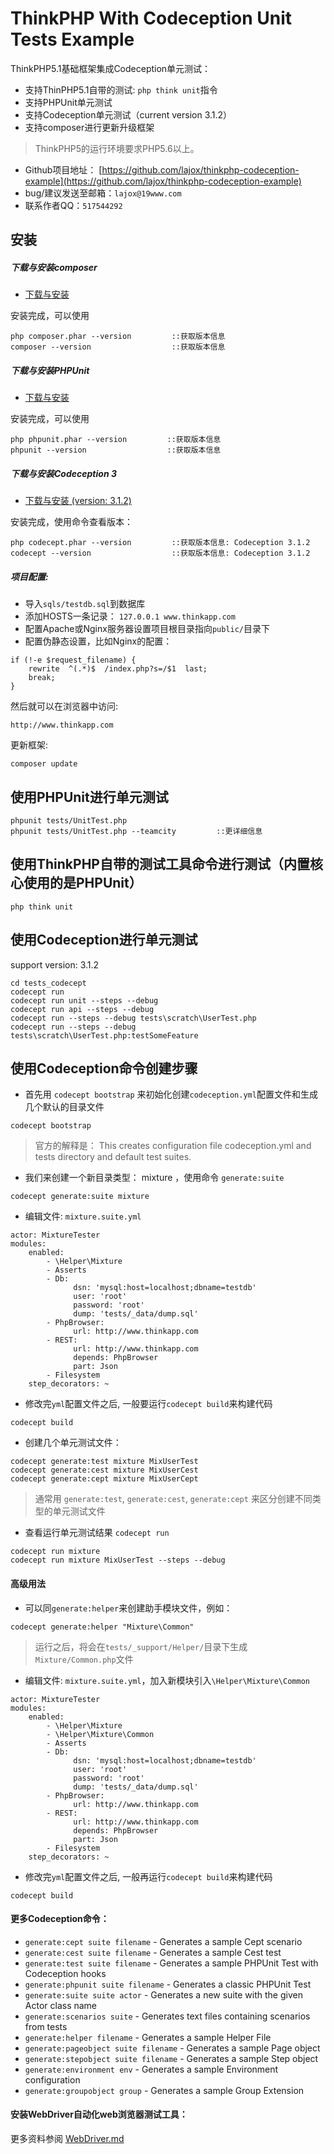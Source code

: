ThinkPHP With Codeception Unit Tests Example
===============


ThinkPHP5.1基础框架集成Codeception单元测试：

 + 支持ThinPHP5.1自带的测试: `php think unit`指令
 + 支持PHPUnit单元测试
 + 支持Codeception单元测试（current version 3.1.2）
 + 支持composer进行更新升级框架

> ThinkPHP5的运行环境要求PHP5.6以上。

* Github项目地址： [https://github.com/lajox/thinkphp-codeception-example](https://github.com/lajox/thinkphp-codeception-example)
* bug/建议发送至邮箱：`lajox@19www.com`
* 联系作者QQ：`517544292`

## 安装

##### 下载与安装composer

+ [下载与安装](https://getcomposer.org/download/)

安装完成，可以使用

~~~
php composer.phar --version         ::获取版本信息
composer --version                  ::获取版本信息
~~~

##### 下载与安装PHPUnit 

+ [下载与安装](https://phpunit.de/getting-started/phpunit-8.html)

安装完成，可以使用

~~~
php phpunit.phar --version         ::获取版本信息
phpunit --version                  ::获取版本信息
~~~

##### 下载与安装Codeception 3

+ [下载与安装 (version: 3.1.2)](https://codeception.com/builds)

安装完成，使用命令查看版本：

~~~
php codecept.phar --version         ::获取版本信息: Codeception 3.1.2
codecept --version                  ::获取版本信息: Codeception 3.1.2
~~~

##### 项目配置:

+ 导入`sqls/testdb.sql`到数据库
+ 添加HOSTS一条记录： `127.0.0.1 www.thinkapp.com`
+ 配置Apache或Nginx服务器设置项目根目录指向`public/`目录下
+ 配置伪静态设置，比如Nginx的配置：

~~~
if (!-e $request_filename) {
	rewrite  ^(.*)$  /index.php?s=/$1  last;
	break;
}
~~~

然后就可以在浏览器中访问:
~~~
http://www.thinkapp.com
~~~

更新框架:
~~~
composer update
~~~


## 使用PHPUnit进行单元测试

~~~
phpunit tests/UnitTest.php
phpunit tests/UnitTest.php --teamcity         ::更详细信息
~~~

## 使用ThinkPHP自带的测试工具命令进行测试（内置核心使用的是PHPUnit）

~~~
php think unit
~~~

## 使用Codeception进行单元测试

support version: 3.1.2

~~~
cd tests_codecept
codecept run
codecept run unit --steps --debug
codecept run api --steps --debug
codecept run --steps --debug tests\scratch\UserTest.php
codecept run --steps --debug tests\scratch\UserTest.php:testSomeFeature
~~~

## 使用Codeception命令创建步骤

+ 首先用 `codecept bootstrap` 来初始化创建`codeception.yml`配置文件和生成几个默认的目录文件

~~~
codecept bootstrap
~~~

> 官方的解释是： This creates configuration file codeception.yml and tests directory and default test suites.

+ 我们来创建一个新目录类型： mixture ，使用命令 `generate:suite`

~~~
codecept generate:suite mixture
~~~

+ 编辑文件: `mixture.suite.yml`

~~~
actor: MixtureTester
modules:
    enabled:
        - \Helper\Mixture
        - Asserts
        - Db:
              dsn: 'mysql:host=localhost;dbname=testdb'
              user: 'root'
              password: 'root'
              dump: 'tests/_data/dump.sql'
        - PhpBrowser:
              url: http://www.thinkapp.com
        - REST:
              url: http://www.thinkapp.com
              depends: PhpBrowser
              part: Json
        - Filesystem
    step_decorators: ~
~~~

+ 修改完`yml`配置文件之后, 一般要运行`codecept build`来构建代码

~~~
codecept build
~~~

+ 创建几个单元测试文件：

~~~
codecept generate:test mixture MixUserTest
codecept generate:cest mixture MixUserCest
codecept generate:cept mixture MixUserCept
~~~

> 通常用 `generate:test`, `generate:cest`, `generate:cept` 来区分创建不同类型的单元测试文件

+ 查看运行单元测试结果 `codecept run`

~~~
codecept run mixture
codecept run mixture MixUserTest --steps --debug
~~~

#### 高级用法

+ 可以同`generate:helper`来创建助手模块文件，例如：

~~~
codecept generate:helper "Mixture\Common"
~~~

> 运行之后，将会在`tests/_support/Helper/`目录下生成`Mixture/Common.php`文件

+ 编辑文件: `mixture.suite.yml`，加入新模块引入`\Helper\Mixture\Common`

~~~
actor: MixtureTester
modules:
    enabled:
        - \Helper\Mixture
        - \Helper\Mixture\Common
        - Asserts
        - Db:
              dsn: 'mysql:host=localhost;dbname=testdb'
              user: 'root'
              password: 'root'
              dump: 'tests/_data/dump.sql'
        - PhpBrowser:
              url: http://www.thinkapp.com
        - REST:
              url: http://www.thinkapp.com
              depends: PhpBrowser
              part: Json
        - Filesystem
    step_decorators: ~
~~~

+ 修改完`yml`配置文件之后, 一般再运行`codecept build`来构建代码

~~~
codecept build
~~~

#### 更多Codeception命令：

* `generate:cept suite filename` - Generates a sample Cept scenario
* `generate:cest suite filename` - Generates a sample Cest test
* `generate:test suite filename` - Generates a sample PHPUnit Test with Codeception hooks
* `generate:phpunit suite filename` - Generates a classic PHPUnit Test
* `generate:suite suite actor` - Generates a new suite with the given Actor class name
* `generate:scenarios suite` - Generates text files containing scenarios from tests
* `generate:helper filename` - Generates a sample Helper File
* `generate:pageobject suite filename` - Generates a sample Page object
* `generate:stepobject suite filename` - Generates a sample Step object
* `generate:environment env` - Generates a sample Environment configuration
* `generate:groupobject group` - Generates a sample Group Extension

#### 安装WebDriver自动化web浏览器测试工具：

更多资料参阅 [WebDriver.md](WebDriver)

